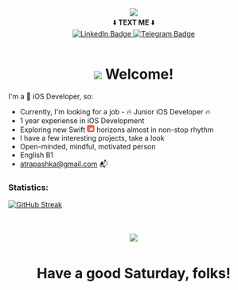 <div id="header" align="center">
  <img src="https://media.giphy.com/media/JQpOCgnGfb7FCvEVrd/giphy.gif" width="228"/>
  <br align="center">⬇️<b>&nbspTEXT ME&nbsp</b>⬇️</br>
  <div id="badges">
  <a href="https://www.linkedin.com/in/atrapashkadevswift/">
    <img src="https://img.shields.io/badge/LinkedIn-blue?style=for-the-badge&logo=linkedin&logoColor=white" alt="LinkedIn Badge"/>
  </a>
  <a href="https://www.t.me/atrapashka">
    <img src="https://img.shields.io/badge/Telegram-blue?style=for-the-badge&logo=telegram&logoColor=white" alt="Telegram Badge"/>
  </a>
</div>
  <img src="https://komarev.com/ghpvc/?username=atrapashka&style=flat-square&color=blue" alt=""/>
</div>

<h1 align="center">
  <img src="https://media.giphy.com/media/hvRJCLFzcasrR4ia7z/giphy.gif" width="30px"/>
  Welcome!
</h1>

I'm a 📱 iOS Developer, so:
- Currently, I'm looking for a job - 🔥 Junior iOS Developer 🔥
- 1 year experiense in iOS Development
- Exploring new Swift <img src="https://github.com/devicons/devicon/blob/master/icons/swift/swift-original.svg" width="15"> horizons almost in non-stop rhythm
- I have a few interesting projects, take a look
- Open-minded, mindful, motivated person
- English B1
- atrapashka@gmail.com 📬

### Statistics:
[![GitHub Streak](http://github-readme-streak-stats.herokuapp.com?user=atrapashka&theme=dark&background=000000)](https://git.io/streak-stats)
<h1></h1>
<h1 align="center">
  <img src="https://media.giphy.com/media/1n3LPr8tsptiIaFUhF/giphy.gif" width="100"/>
</h1>
<h1 align="center">
  Have a good Saturday, folks!
</h1>
